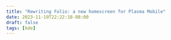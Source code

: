 ```yaml
---
title: "Rewriting Folio: a new homescreen for Plasma Mobile"
date: 2023-11-19T22:22:18-08:00
draft: false
tags: [kde]
---
```



